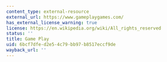 ```yaml
---
content_type: external-resource
external_url: https://www.gameplaygames.com/
has_external_license_warning: true
license: https://en.wikipedia.org/wiki/All_rights_reserved
status: ''
title: Game Play
uid: 6bcf7dfe-d2e5-4c79-bb97-b8517eccf9de
wayback_url: ''
---
```

